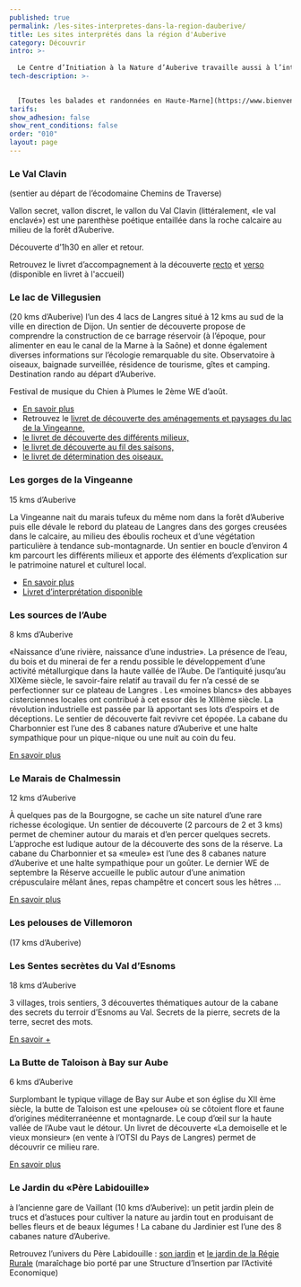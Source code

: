 ```yaml
---
published: true
permalink: /les-sites-interpretes-dans-la-region-dauberive/
title: Les sites interprétés dans la région d'Auberive
category: Découvrir
intro: >-
  
  Le Centre d’Initiation à la Nature d’Auberive travaille aussi à l’interprétation de sites patrimoniaux. En voici quelques-uns dans un rayon de 20 kms qui peuvent faire l’objet d’une découverte ou d’une balade . Tous sont en accès libre.
tech-description: >-
  

  [Toutes les balades et randonnées en Haute-Marne](https://www.bienvenue-hautemarne.fr/visites-activites/randos-balades/toutes-les-balades-et-randonnees-en-haute-marne/)
tarifs:
show_adhesion: false
show_rent_conditions: false
order: "010"
layout: page
---
```

### Le Val Clavin

(sentier au départ de l’écodomaine Chemins de Traverse) 

Vallon secret, vallon discret, le vallon du Val Clavin (littéralement, «le val enclavé») est une parenthèse poétique entaillée dans la roche calcaire au milieu de la forêt d’Auberive. 

Découverte d’1h30 en aller et retour.

Retrouvez le livret d’accompagnement à la découverte [recto](https://chemindetraverse52.org/wp-content/uploads/2023/12/recto-val-clavin-9.pdf) et [verso](https://chemindetraverse52.org/wp-content/uploads/2023/12/verso-val-clavin-6.pdf) (disponible en livret à l'accueil)

### Le lac de Villegusien

(20 kms d’Auberive) l’un des 4 lacs de Langres situé à 12 kms au sud de la ville en direction de Dijon.
Un sentier de découverte propose de comprendre la construction de ce barrage réservoir (à l’époque, pour alimenter en eau le canal de la Marne à la Saône) et donne également diverses informations sur l’écologie remarquable du site. Observatoire à oiseaux, baignade surveillée, résidence de tourisme, gîtes et camping. Destination rando au départ d’Auberive. 

Festival de musique du Chien à Plumes le 2ème WE d’août.

 - [En savoir plus](https://www.bienvenue-hautemarne.fr/nature-preservee/lacs/vingeanne/tour/)
 - Retrouvez le [livret de découverte des aménagements et paysages du lac de la Vingeanne, ](https://adt52.media.tourinsoft.eu/upload/Sentier-decouverte-lac-vingeanne-amenagement-et-paysage.pdf)
 - [le livret de découverte des différents milieux, ](https://adt52.media.tourinsoft.eu/upload/Sentier-decouverte-lac-vingeanne-les-milieux.pdf)
 - [le livret de découverte au fil des saisons, ](https://adt52.media.tourinsoft.eu/upload/Sentier-decouverte-lac-vingeanne-les-milieux.pdf)
 - [le livret de détermination des oiseaux.](https://adt52.media.tourinsoft.eu/upload/Sentier-decouverte-lac-vingeanne-determination-des-oiseaux.pdf)


### Les gorges de la Vingeanne

15 kms d’Auberive

La Vingeanne nait du marais tufeux du même nom dans la forêt d’Auberive puis elle dévale le rebord du plateau de Langres dans des gorges creusées dans le calcaire, au milieu des éboulis rocheux et d’une 
végétation particulière à tendance sub-montagnarde. Un sentier en boucle d’environ 4 km parcourt les différents milieux et apporte des éléments d’explication sur le patrimoine naturel et culturel local.

 - [En savoir plus ](https://www.bienvenue-hautemarne.fr/sit/aprey-gorges-de-la-vingeanne-pnacha052v5003pg/) 
 - [Livret d’interprétation disponible](https://adt52.media.tourinsoft.eu/upload/Nature-site-de-la-vingeanne-aprey-2.pdf)

### Les sources de l’Aube

8 kms d’Auberive


«Naissance d’une rivière, naissance d’une industrie». La présence de l’eau, du bois et du minerai de fer a rendu possible le développement d’une activité métallurgique dans la haute vallée de l’Aube. De l’antiquité jusqu’au XIXème siècle, le savoir-faire relatif au travail du fer n’a cessé de se perfectionner sur ce plateau de Langres . Les «moines blancs» des abbayes cisterciennes locales ont contribué à cet essor dès le XIIIème siècle. La révolution industrielle est passée par là apportant ses lots d’espoirs et de déceptions. Le sentier de découverte fait revivre cet épopée. La cabane du Charbonnier est l’une des 8 cabanes nature d’Auberive et une halte sympathique pour un pique-nique ou une nuit au coin du feu.

[En savoir plus](https://www.bienvenue-hautemarne.fr/sit/auberive-source-de-laube-pnacha052v5003pk/)

### Le Marais de Chalmessin

12 kms d’Auberive

À quelques pas de la Bourgogne, se cache un site naturel d’une rare richesse écologique. Un sentier de découverte (2 parcours de 2 et 3 kms) permet de cheminer autour du marais et d’en percer quelques secrets. L’approche est ludique autour de la découverte des sons de la réserve. 
La cabane du Charbonnier et sa «meule» est l’une des 8 cabanes nature d’Auberive et une halte sympathique pour un goûter. Le dernier WE de septembre la Réserve accueille le public autour d’une animation crépusculaire mêlant ânes, repas champêtre et concert sous les hêtres …

[En savoir plus](https://www.bienvenue-hautemarne.fr/itineraires/chalmessin-sentier-de-decouverte-de-la-reserve-de-chalmessin-iticha052v5002bv/)

### Les pelouses de Villemoron 

(17 kms d’Auberive)

### Les Sentes secrètes du Val d’Esnoms 

18 kms d’Auberive

3 villages, trois sentiers, 3 découvertes thématiques autour de la cabane des secrets du terroir d’Esnoms au Val. Secrets de la pierre, secrets de la terre, secret des mots.

[En savoir +](https://adt52.media.tourinsoft.eu/upload/076-Randonnee-haute-marne-le-val-d-esnoms.pdf)

### La Butte de Taloison à Bay sur Aube

6 kms d’Auberive

Surplombant le typique village de Bay sur Aube et son église du XII ème siècle, la butte de Taloison est une «pelouse» où se côtoient flore et faune d’origines méditerranéenne et montagnarde. Le coup d’œil sur la haute vallée de l’Aube vaut le détour. Un livret de découverte «La demoiselle et le vieux monsieur» (en vente à l’OTSI du Pays de Langres) permet de découvrir ce milieu rare.

[En savoir plus](https://www.bienvenue-hautemarne.fr/itineraires/bay-sur-aube-la-butte-de-taloison-pr-n77-iticha052v5002b4/)

### Le Jardin du «Père Labidouille» 

à l’ancienne gare de Vaillant (10 kms d’Auberive): un petit jardin plein de trucs et d’astuces pour cultiver la nature au jardin tout en produisant de belles fleurs et de beaux légumes ! La cabane du Jardinier est l’une des 8 cabanes nature d’Auberive.

Retrouvez l’univers du Père Labidouille : [son jardin](https://chemindetraverse52.org/wp-content/uploads/2023/12/recto-6.pdf) et [le jardin de la Régie Rurale](https://chemindetraverse52.org/wp-content/uploads/2023/12/verso-8.pdf) (maraîchage bio porté par une Structure d’Insertion par l’Activité Economique)


